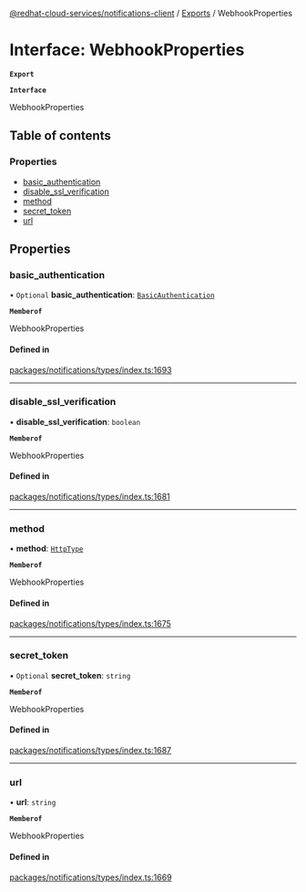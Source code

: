 [@redhat-cloud-services/notifications-client](../README.md) / [Exports](../modules.md) / WebhookProperties

# Interface: WebhookProperties

**`Export`**

**`Interface`**

WebhookProperties

## Table of contents

### Properties

- [basic\_authentication](WebhookProperties.md#basic_authentication)
- [disable\_ssl\_verification](WebhookProperties.md#disable_ssl_verification)
- [method](WebhookProperties.md#method)
- [secret\_token](WebhookProperties.md#secret_token)
- [url](WebhookProperties.md#url)

## Properties

### basic\_authentication

• `Optional` **basic\_authentication**: [`BasicAuthentication`](BasicAuthentication.md)

**`Memberof`**

WebhookProperties

#### Defined in

[packages/notifications/types/index.ts:1693](https://github.com/RedHatInsights/javascript-clients/blob/master/packages/notifications/types/index.ts#L1693)

___

### disable\_ssl\_verification

• **disable\_ssl\_verification**: `boolean`

**`Memberof`**

WebhookProperties

#### Defined in

[packages/notifications/types/index.ts:1681](https://github.com/RedHatInsights/javascript-clients/blob/master/packages/notifications/types/index.ts#L1681)

___

### method

• **method**: [`HttpType`](../enums/HttpType.md)

**`Memberof`**

WebhookProperties

#### Defined in

[packages/notifications/types/index.ts:1675](https://github.com/RedHatInsights/javascript-clients/blob/master/packages/notifications/types/index.ts#L1675)

___

### secret\_token

• `Optional` **secret\_token**: `string`

**`Memberof`**

WebhookProperties

#### Defined in

[packages/notifications/types/index.ts:1687](https://github.com/RedHatInsights/javascript-clients/blob/master/packages/notifications/types/index.ts#L1687)

___

### url

• **url**: `string`

**`Memberof`**

WebhookProperties

#### Defined in

[packages/notifications/types/index.ts:1669](https://github.com/RedHatInsights/javascript-clients/blob/master/packages/notifications/types/index.ts#L1669)
